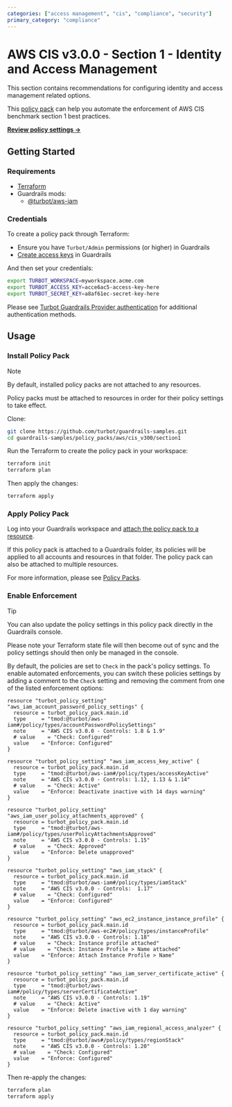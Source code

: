 ```yaml
---
categories: ["access management", "cis", "compliance", "security"]
primary_category: "compliance"
---
```


# AWS CIS v3.0.0 - Section 1 - Identity and Access Management

This section contains recommendations for configuring identity and access management related options.

This [policy pack](https://turbot.com/guardrails/docs/concepts/resources/policy-packs) can help you automate the enforcement of AWS CIS benchmark section 1 best practices.

**[Review policy settings →](https://hub.guardrails.turbot.com/policy-packs/aws_cis_v300_section1/settings)**

## Getting Started

### Requirements

- [Terraform](https://developer.hashicorp.com/terraform/install)
- Guardrails mods:
  - [@turbot/aws-iam](https://hub.guardrails.turbot.com/mods/aws/mods/aws-iam)

### Credentials

To create a policy pack through Terraform:

- Ensure you have `Turbot/Admin` permissions (or higher) in Guardrails
- [Create access keys](https://turbot.com/guardrails/docs/guides/iam/access-keys#generate-a-new-guardrails-api-access-key) in Guardrails

And then set your credentials:

```sh
export TURBOT_WORKSPACE=myworkspace.acme.com
export TURBOT_ACCESS_KEY=acce6ac5-access-key-here
export TURBOT_SECRET_KEY=a8af61ec-secret-key-here
```

Please see [Turbot Guardrails Provider authentication](https://registry.terraform.io/providers/turbot/turbot/latest/docs#authentication) for additional authentication methods.

## Usage

### Install Policy Pack

> [!NOTE]
> By default, installed policy packs are not attached to any resources.
>
> Policy packs must be attached to resources in order for their policy settings to take effect.

Clone:

```sh
git clone https://github.com/turbot/guardrails-samples.git
cd guardrails-samples/policy_packs/aws/cis_v300/section1
```

Run the Terraform to create the policy pack in your workspace:

```sh
terraform init
terraform plan
```

Then apply the changes:

```sh
terraform apply
```

### Apply Policy Pack

Log into your Guardrails workspace and [attach the policy pack to a resource](https://turbot.com/guardrails/docs/guides/policy-packs#attach-a-policy-pack-to-a-resource).

If this policy pack is attached to a Guardrails folder, its policies will be applied to all accounts and resources in that folder. The policy pack can also be attached to multiple resources.

For more information, please see [Policy Packs](https://turbot.com/guardrails/docs/concepts/resources/policy-packs).

### Enable Enforcement

> [!TIP]
> You can also update the policy settings in this policy pack directly in the Guardrails console.
>
> Please note your Terraform state file will then become out of sync and the policy settings should then only be managed in the console.

By default, the policies are set to `Check` in the pack's policy settings. To enable automated enforcements, you can switch these policies settings by adding a comment to the `Check` setting and removing the comment from one of the listed enforcement options:

```hcl
resource "turbot_policy_setting" "aws_iam_account_password_policy_settings" {
  resource = turbot_policy_pack.main.id
  type     = "tmod:@turbot/aws-iam#/policy/types/accountPasswordPolicySettings"
  note     = "AWS CIS v3.0.0 - Controls: 1.8 & 1.9"
  # value    = "Check: Configured"
  value    = "Enforce: Configured"
}

resource "turbot_policy_setting" "aws_iam_access_key_active" {
  resource = turbot_policy_pack.main.id
  type     = "tmod:@turbot/aws-iam#/policy/types/accessKeyActive"
  note     = "AWS CIS v3.0.0 - Controls: 1.12, 1.13 & 1.14"
  # value    = "Check: Active"
  value    = "Enforce: Deactivate inactive with 14 days warning"
}

resource "turbot_policy_setting" "aws_iam_user_policy_attachments_approved" {
  resource = turbot_policy_pack.main.id
  type     = "tmod:@turbot/aws-iam#/policy/types/userPolicyAttachmentsApproved"
  note     = "AWS CIS v3.0.0 - Controls: 1.15"
  # value    = "Check: Approved"
  value    = "Enforce: Delete unapproved"
}

resource "turbot_policy_setting" "aws_iam_stack" {
  resource = turbot_policy_pack.main.id
  type     = "tmod:@turbot/aws-iam#/policy/types/iamStack"
  note     = "AWS CIS v3.0.0 - Controls:  1.17"
  # value    = "Check: Configured"
  value    = "Enforce: Configured"
}

resource "turbot_policy_setting" "aws_ec2_instance_instance_profile" {
  resource = turbot_policy_pack.main.id
  type     = "tmod:@turbot/aws-ec2#/policy/types/instanceProfile"
  note     = "AWS CIS v3.0.0 - Controls: 1.18"
  # value    = "Check: Instance profile attached"
  # value    = "Check: Instance Profile > Name attached"
  value    = "Enforce: Attach Instance Profile > Name"
}

resource "turbot_policy_setting" "aws_iam_server_certificate_active" {
  resource = turbot_policy_pack.main.id
  type     = "tmod:@turbot/aws-iam#/policy/types/serverCertificateActive"
  note     = "AWS CIS v3.0.0 - Controls: 1.19"
  # value    = "Check: Active"
  value    = "Enforce: Delete inactive with 1 day warning"
}

resource "turbot_policy_setting" "aws_iam_regional_access_analyzer" {
  resource = turbot_policy_pack.main.id
  type     = "tmod:@turbot/aws#/policy/types/regionStack"
  note     = "AWS CIS v3.0.0 - Controls: 1.20"
  # value    = "Check: Configured"
  value    = "Enforce: Configured"
}
```

Then re-apply the changes:

```sh
terraform plan
terraform apply
```
